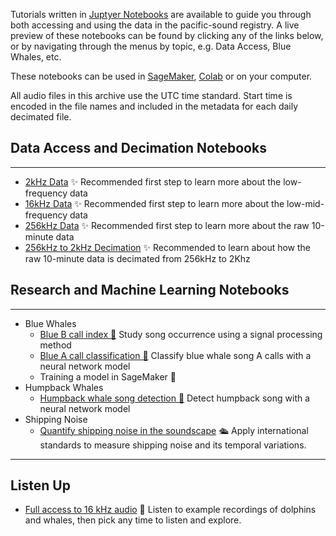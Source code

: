 Tutorials written in [Juptyer Notebooks](https://jupyter.org) are available to guide you through both accessing and 
using the data in the pacific-sound registry. A live preview of these notebooks can be found by clicking any of the links 
below, or by navigating through the menus by topic, e.g. Data Access, Blue Whales, etc.

These notebooks can be used in [SageMaker](installation/sagemaker.md), [Colab](installation/colab.md) or on your computer.

All audio files in this archive use the UTC time standard.
Start time is encoded in the file names and included in the metadata for each daily decimated file.

## Data Access and Decimation Notebooks

---

* [2kHz Data](notebooks/data/PacificSound2kHz.ipynb) ✨ Recommended first step to learn more about the low-frequency data
* [16kHz Data](notebooks/data/PacificSound16kHz.ipynb) ✨ Recommended first step to learn more about the low-mid-frequency data
* [256kHz Data](notebooks/data/PacificSound256kHz.ipynb) ✨ Recommended first step to learn more about the raw 10-minute data
* [256kHz to 2kHz Decimation](notebooks/data/PacificSound256kHzTo2kHzDecimate.ipynb) ✨ Recommended to learn about how the raw 10-minute data is decimated from 256kHz to 2Khz

## Research and Machine Learning Notebooks

---

  * Blue Whales
      * [Blue B call index 🐳](notebooks/bluewhales/classify/blueB/PacificSoundBlueBCallIndex.ipynb) Study song occurrence using a signal processing method
      * [Blue A call classification 🐳](notebooks/bluewhales/classify/blueA/PacificSoundClassifyBlueA.ipynb) Classify blue whale song A calls with a neural network model
      * Training a model in SageMaker  🚧
  * Humpback Whales
      * [Humpback whale song detection 🐳](notebooks/humpbackwhales/detect/PacificSoundDetectHumpbackSong.ipynb) Detect humpback song with a neural network model
  * Shipping Noise
    - [Quantify shipping noise in the soundscape](notebooks/shippingnoise/PacificSoundShippingNoiseAnalysis.ipynb) 🛳️ Apply international standards to measure shipping noise and its temporal variations.

---

## Listen Up

* [Full access to 16 kHz audio](notebooks/listen/PacificSoundListen.ipynb) 🐬  Listen to example recordings of dolphins and whales, then pick any time to listen and explore.


